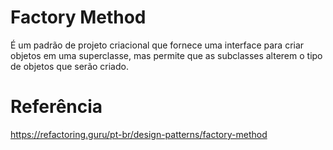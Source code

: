 # Factory Method
É um padrão de projeto criacional que fornece uma interface para criar objetos em uma superclasse, mas permite que as subclasses alterem o tipo de objetos que serão criado.

# Referência
https://refactoring.guru/pt-br/design-patterns/factory-method
